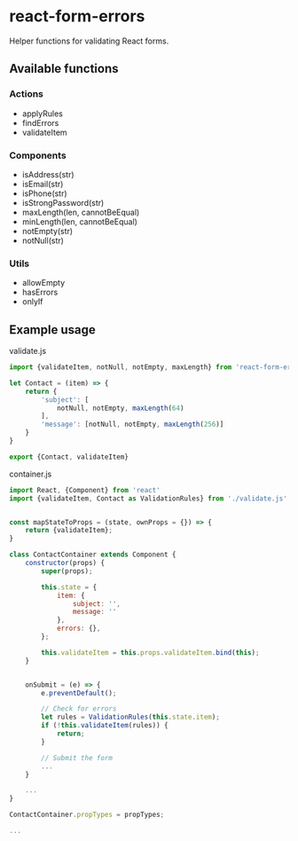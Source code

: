 # react-form-errors

Helper functions for validating React forms.

## Available functions

### Actions

- applyRules
- findErrors
- validateItem

### Components

- isAddress(str)
- isEmail(str)
- isPhone(str)
- isStrongPassword(str)
- maxLength(len, cannotBeEqual)
- minLength(len, cannotBeEqual)
- notEmpty(str)
- notNull(str)

### Utils

- allowEmpty
- hasErrors
- onlyIf

## Example usage

validate.js

```javascript
import {validateItem, notNull, notEmpty, maxLength} from 'react-form-errors'

let Contact = (item) => {
    return {
        'subject': [
            notNull, notEmpty, maxLength(64)
        ],
        'message': [notNull, notEmpty, maxLength(256)]
    }
}

export {Contact, validateItem}
```

container.js

```javascript
import React, {Component} from 'react'
import {validateItem, Contact as ValidationRules} from './validate.js'


const mapStateToProps = (state, ownProps = {}) => {
    return {validateItem};
}

class ContactContainer extends Component {
    constructor(props) {
        super(props);

        this.state = {
            item: {
                subject: '',
                message: ''
            },
            errors: {},
        };

        this.validateItem = this.props.validateItem.bind(this);
    }


    onSubmit = (e) => {
        e.preventDefault();

        // Check for errors
        let rules = ValidationRules(this.state.item);
        if (!this.validateItem(rules)) {
            return;
        }

        // Submit the form
        ...
    }

    ...
}

ContactContainer.propTypes = propTypes;

...
```
